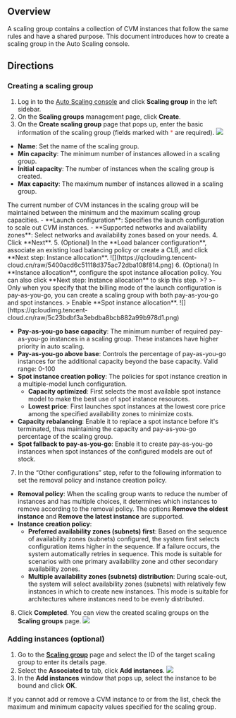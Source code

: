 ## Overview
A scaling group contains a collection of CVM instances that follow the same rules and have a shared purpose. This document introduces how to create a scaling group in the Auto Scaling console.


## Directions

### Creating a scaling group
1. Log in to the [Auto Scaling console](https://console.cloud.tencent.com/autoscaling/group?rid=1) and click **Scaling group** in the left sidebar.
2. On the **Scaling groups** management page, click **Create**.
3. On the **Create scaling group** page that pops up, enter the basic information of the scaling group (fields marked with <label style="color:#e1504a;">*</label> are required).
![](https://qcloudimg.tencent-cloud.cn/raw/910078b45473aeccba7b05fda33d3dff.png)
 - **Name**: Set the name of the scaling group.
 - **Min capacity**: The minimum number of instances allowed in a scaling group.
 - **Initial capacity**: The number of instances when the scaling group is created. 
 - **Max capacity**: The maximum number of instances allowed in a scaling group.
<dx-alert infotype="explain" title="">
The current number of CVM instances in the scaling group will be maintained between the minimum and the maximum scaling group capacities.
</dx-alert>
 - **Launch configuration**: Specifies the launch configuration to scale out CVM instances.
 - **Supported networks and availability zones**: Select networks and availability zones based on your needs.
4. Click **Next**.
5. (Optional) In the **Load balancer configuration**, associate an existing load balancing policy or create a CLB, and click **Next step: Instance allocation**.
![](https://qcloudimg.tencent-cloud.cn/raw/5400acd6c51118d375ac72dba108f814.png)
6. (Optional) In **Instance allocation**, configure the spot instance allocation policy. You can also click **Next step: Instance allocation** to skip this step.
>?
>- Only when you specify that the billing mode of the launch configuration is pay-as-you-go, you can create a scaling group with both pay-as-you-go and spot instances.
>
Enable **Spot instance allocation**.
![](https://qcloudimg.tencent-cloud.cn/raw/5c23bdbf3a3ebdba8bcb882a99b978d1.png)

  - **Pay-as-you-go base capacity**: The minimum number of required pay-as-you-go instances in a scaling group. These instances have higher priority in auto scaling.
 - **Pay-as-you-go above base**: Controls the percentage of pay-as-you-go instances for the additional capacity beyond the base capacity. Valid range: 0-100
 - **Spot instance creation policy**: The policies for spot instance creation in a multiple-model lunch configuration.
    - **Capacity optimized**: First selects the most available spot instance model to make the best use of spot instance resources.
    - **Lowest price**: First launches spot instances at the lowest core price among the specified availability zones to minimize costs.
 - **Capacity rebalancing**: Enable it to replace a spot instance before it's terminated, thus maintaining the capacity and pay-as-you-go percentage of the scaling group.
 - **Spot fallback to pay-as-you-go**: Enable it to create pay-as-you-go instances when spot instances of the configured models are out of stock.
7. In the “Other configurations” step, refer to the following information to set the removal policy and instance creation policy.
 - **Removal policy**: When the scaling group wants to reduce the number of instances and has multiple choices, it determines which instances to remove according to the removal policy. The options **Remove the oldest instance** and **Remove the latest instance** are supported.
 - **Instance creation policy**:
	 - **Preferred availability zones (subnets) first**: Based on the sequence of availability zones (subnets) configured, the system first selects configuration items higher in the sequence. If a failure occurs, the system automatically retries in sequence. This mode is suitable for scenarios with one primary availability zone and other secondary availability zones.
	- **Multiple availability zones (subnets) distribution**: During scale-out, the system will select availability zones (subnets) with relatively few instances in which to create new instances. This mode is suitable for architectures where instances need to be evenly distributed. 
8. Click **Completed**. You can view the created scaling groups on the **Scaling groups** page.
![](https://qcloudimg.tencent-cloud.cn/raw/d2879aa84d2e996bd423664a4e2db77a.png)


### Adding instances (optional)
1. Go to the **[Scaling group](https://console.cloud.tencent.com/autoscaling/group?rid=1)** page and select the ID of the target scaling group to enter its details page.
2. Select the **Associated to** tab, click **Add instances**.
![](https://qcloudimg.tencent-cloud.cn/raw/c8cfd29f20d09d60d2d340b8a0c9cbc2.png)
3. In the **Add instances** window that pops up, select the instance to be bound and click **OK**.
<dx-alert infotype="explain" title="">
If you cannot add or remove a CVM instance to or from the list, check the maximum and minimum capacity values specified for the scaling group.
</dx-alert>
